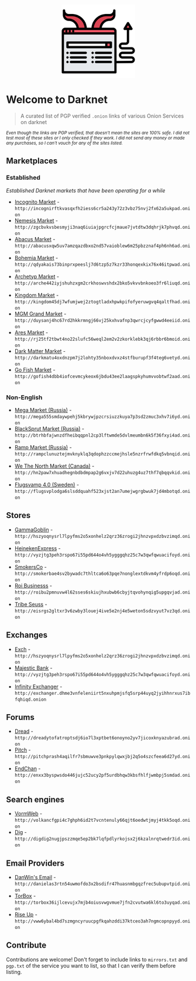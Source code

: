 <center>

<img src="logo.png" width="200">

</center>

# Welcome to Darknet

> A curated list of PGP verified `.onion` links of various Onion Services on darknet

<small>

*Even though the links are PGP verified, that doesn't mean the sites are 100% safe. I did not test most of these sites or I only checked if they work. I did not send any money or made any purchases, so I can't vouch for any of the sites listed.*

</small>

## Marketplaces

### Established

*Established Darknet markets that have been operating for a while*

- [Incognito Market](http://incognirftkvasqxfh2iess6cr5a243y72z3vbz75nvj2fx62a5ukpad.onion) - `http://incognirftkvasqxfh2iess6cr5a243y72z3vbz75nvj2fx62a5ukpad.onion`
- [Nemesis Market](http://zgcbvkvsbesmyji3naq6iuiajpgrcfcjmaue7jvtdtw3dqhrjk7phvqd.onion) - `http://zgcbvkvsbesmyji3naq6iuiajpgrcfcjmaue7jvtdtw3dqhrjk7phvqd.onion`
- [Abacus Market](http://abacusxqw5uv7amzqazdbxo2nd57vaioblew6m25pbzznaf4ph6nh6ad.onion) - `http://abacusxqw5uv7amzqazdbxo2nd57vaioblew6m25pbzznaf4ph6nh6ad.onion`
- [Bohemia Market](http://qdyakais73binprxpeeslj7d6tzp5z7kzr33honqexkix76x46itpwad.onion) - `http://qdyakais73binprxpeeslj7d6tzp5z7kzr33honqexkix76x46itpwad.onion`
- [Archetyp Market](http://arche442iyjshuhzxgm2crkhoswvshdx2bko5vkvvbnkoeo3fr6liuqd.onion) - `http://arche442iyjshuhzxgm2crkhoswvshdx2bko5vkvvbnkoeo3fr6liuqd.onion`
- [Kingdom Market](http://kingdom45dj7wfumjwej2ztogtladxhpwkpifofyeruwgvq4qaltfhad.onion) - `http://kingdom45dj7wfumjwej2ztogtladxhpwkpifofyeruwgvq4qaltfhad.onion`
- [MGM Grand Market](http://duysanj4hc67rd2hkkrmngj66vj25kxhvafnp3qwrcjcyfgwwd4eeiid.onion) - `http://duysanj4hc67rd2hkkrmngj66vj25kxhvafnp3qwrcjcyfgwwd4eeiid.onion`
- [Ares Market](http://rj25tf2tbwt4no22slufc56weql2em2v2zkorklebk3qj6rbbr6bmoid.onion) - `http://rj25tf2tbwt4no22slufc56weql2em2v2zkorklebk3qj6rbbr6bmoid.onion`
- [Dark Matter Market](http://darkmatu4oxdnzpm7j2lohty35nboxdvxz4stfburupf3f4teg6vetyd.onion) - `http://darkmatu4oxdnzpm7j2lohty35nboxdvxz4stfburupf3f4teg6vetyd.onion`
- [Go Fish Market](http://gofish4dbb4iofcevmcykeox6jbdu43ee2laagspkyhumvvobtwf2aad.onion) - `http://gofish4dbb4iofcevmcykeox6jbdu43ee2laagspkyhumvvobtwf2aad.onion`

### Non-English

- [Mega Market (Russia)](http://mega555smdaywpehj5kbrywjpzcrsiuzzkuya7p3sd2zmuc3xhv7i6yd.onion) - `http://mega555smdaywpehj5kbrywjpzcrsiuzzkuya7p3sd2zmuc3xhv7i6yd.onion`
- [BlackSprut Market (Russia)](http://btrhbfajwnzdfheibqqpnl2cp3lftwmde5dvlmeumbn6k5f36fxyi4ad.onion) - `http://btrhbfajwnzdfheibqqpnl2cp3lftwmde5dvlmeumbn6k5f36fxyi4ad.onion`
- [Ramp Market (Russia)](http://rampclunuztejmvknyklq3qdophzzccmejhsle5nzrfrwfdkq5vbnqid.onion) - `http://rampclunuztejmvknyklq3qdophzzccmejhsle5nzrfrwfdkq5vbnqid.onion`
- [We The North Market (Canada)](http://hn2paw7xhuadhegnbdbdmpap2g6vxjv7d22uhuzg4uz7thf7qbqqvkid.onion) - `http://hn2paw7xhuadhegnbdbdmpap2g6vxjv7d22uhuzg4uz7thf7qbqqvkid.onion`
- [Flugsvamp 4.0 (Sweden)](http://flugsvplodga6slsddquahf523xjst2an7umejwgrgbwuk7jd4mbotqd.onion) - `http://flugsvplodga6slsddquahf523xjst2an7umejwgrgbwuk7jd4mbotqd.onion`

## Stores

- [GammaGoblin](http://hszyoqnysrl7lpyfms2o5xonhelz2qrz36zrogi2jhnzvpxdzbvzimqd.onion) - `http://hszyoqnysrl7lpyfms2o5xonhelz2qrz36zrogi2jhnzvpxdzbvzimqd.onion`
- [HeinekenExpress](http://vyzjtg3peh3rspo67i55pd644o4vh5ygggqhz25c7w3qwfqwuacifoyd.onion) - `http://vyzjtg3peh3rspo67i55pd644o4vh5ygggqhz25c7w3qwfqwuacifoyd.onion`
- [SmokersCo](http://smokerbae4sv2bywadc7thltca6o63pqe7nonglextdkvm4yfrdp6oqd.onion) - `http://smokerbae4sv2bywadc7thltca6o63pqe7nonglextdkvm4yfrdp6oqd.onion`
- [Roi Businesss](http://roibu2pmnuvw4l62sses6skiujhxubwb6cbyjtqvohynqig5upgqvjad.onion) - `http://roibu2pmnuvw4l62sses6skiujhxubwb6cbyjtqvohynqig5upgqvjad.onion`
- [Tribe Seuss](http://eisrgs2gltxr3v6zwby3louej4ive5e2nj4e5weton5sdzvyut7vz3qd.onion) - `http://eisrgs2gltxr3v6zwby3louej4ive5e2nj4e5weton5sdzvyut7vz3qd.onion`

## Exchanges

- [Exch](http://hszyoqnysrl7lpyfms2o5xonhelz2qrz36zrogi2jhnzvpxdzbvzimqd.onion) - `http://hszyoqnysrl7lpyfms2o5xonhelz2qrz36zrogi2jhnzvpxdzbvzimqd.onion`
- [Majestic Bank](http://vyzjtg3peh3rspo67i55pd644o4vh5ygggqhz25c7w3qwfqwuacifoyd.onion) - `http://vyzjtg3peh3rspo67i55pd644o4vh5ygggqhz25c7w3qwfqwuacifoyd.onion`
- [Infinity Exchanger](http://exchanger.dhme3vnfeleniirt5nxuhpmjsfq5srp44uyq2jyihhnrxus7ibfqhiqd.onion) - `http://exchanger.dhme3vnfeleniirt5nxuhpmjsfq5srp44uyq2jyihhnrxus7ibfqhiqd.onion`

## Forums

- [Dread](http://dreadytofatroptsdj6io7l3xptbet6onoyno2yv7jicoxknyazubrad.onion) - `http://dreadytofatroptsdj6io7l3xptbet6onoyno2yv7jicoxknyazubrad.onion`
- [Pitch](http://pitchprash4aqilfr7sbmuwve3pnkpylqwxjbj2q5o4szcfeea6d27yd.onion) - `http://pitchprash4aqilfr7sbmuwve3pnkpylqwxjbj2q5o4szcfeea6d27yd.onion`
- [EndChan](http://enxx3byspwsdo446jujc52ucy2pf5urdbhqw3kbsfhlfjwmbpj5smdad.onion) - `http://enxx3byspwsdo446jujc52ucy2pf5urdbhqw3kbsfhlfjwmbpj5smdad.onion`

## Search engines

- [VormWeb](http://volkancfgpi4c7ghph6id2t7vcntenuly66qjt6oedwtjmyj4tkk5oqd.onion) - `http://volkancfgpi4c7ghph6id2t7vcntenuly66qjt6oedwtjmyj4tkk5oqd.onion`
- [Dig](http://digdig2nugjpszzmqe5ep2bk7lqfpdlyrkojsx2j6kzalnrqtwedr3id.onion) - `http://digdig2nugjpszzmqe5ep2bk7lqfpdlyrkojsx2j6kzalnrqtwedr3id.onion`

## Email Providers

- [DanWin's Email](http://danielas3rtn54uwmofdo3x2bsdifr47huasnmbgqzfrec5ubupvtpid.onion) - `http://danielas3rtn54uwmofdo3x2bsdifr47huasnmbgqzfrec5ubupvtpid.onion`
- [TorBox](http://torbox36ijlcevujx7mjb4oiusvwgvmue7jfn2cvutwa6kl6to3uyqad.onion) - `http://torbox36ijlcevujx7mjb4oiusvwgvmue7jfn2cvutwa6kl6to3uyqad.onion`
- [Rise Up](http://vww6ybal4bd7szmgncyruucpgfkqahzddi37ktceo3ah7ngmcopnpyyd.onion) - `http://vww6ybal4bd7szmgncyruucpgfkqahzddi37ktceo3ah7ngmcopnpyyd.onion`

## Contribute

Contributions are welcome! Don't forget to include links to `mirrors.txt` and `pgp.txt` of the service you want to list, so that I can verify them before listing.

<!-- Contributions welcome! Read the [contribution guidelines](contributing.md) first. -->
